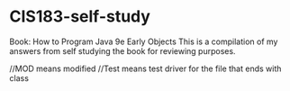 # CIS183-self-study
Book: How to Program Java 9e Early Objects
This is a compilation of my answers from self studying the book for reviewing purposes.

//MOD means modified
//Test means test driver for the file that ends with class
